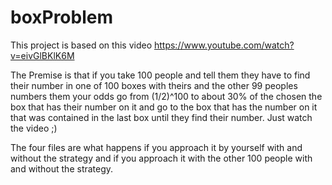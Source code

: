 # boxProblem
This project is based on this video
https://www.youtube.com/watch?v=eivGlBKlK6M

The Premise is that if you take 100 people and tell them they have to find their number
in one of 100 boxes with theirs and the other 99 peoples numbers them your odds go from
(1/2)^100 to about 30% of the chosen the box that has their number on it and go to the box
that has the number on it that was contained in the last box until they find their number.
Just watch the video ;)

The four files are what happens if you approach it by yourself with and without the strategy
and if you approach it with the other 100 people with and without the strategy.